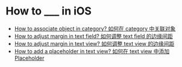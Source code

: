 # How to ___ in iOS

- [How to associate object in category? 如何在 category 中关联对象](./associate-object-category.md)
- [How to adjust margin in text field? 如何调整 text field 的边缘间距](./adjust-textfield-margin.md)
- [How to adjust margin in text view? 如何调整 text view 的边缘间距](./adjust-textview-margin.md)
- [How to add a placeholder in text view? 如何在 text view 中添加 Placeholder](./add-placeholder-textview.md)

